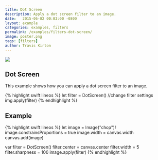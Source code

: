 ```yaml
---
title: Dot Screen
description: Apply a dot screen filter to an image.
date:   2015-06-02 00:03:00 -0800
layout: example
categories: examples, filters
permalink: /examples/filters-dot-screen/
image: poster.png
tags: [filters]
author: Travis Kirton
---
```

![](dot-screen.png)

## Dot Screen
This example shows how you can apply a dot screen filter to an image.

{% highlight swift lineos %}
let filter = DotScreen()
//change filter settings
img.apply(filter)
{% endhighlight %}

## Example
{% highlight swift lineos %}
let image = Image("chop")!
image.constrainsProportions = true
image.width = canvas.width
canvas.add(image)

var filter = DotScreen()
filter.center = canvas.center
filter.width = 5
filter.sharpness = 100
image.apply(filter)
{% endhighlight %}

